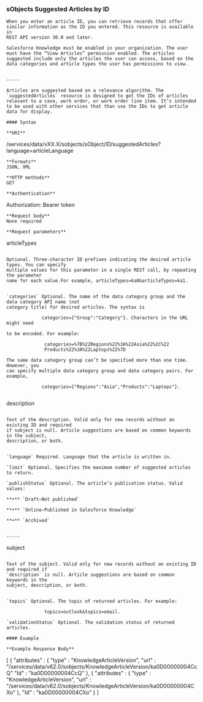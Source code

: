 ### sObjects Suggested Articles by ID

```
When you enter an article ID, you can retrieve records that offer similar information as the ID you entered. This resource is available in
REST API version 30.0 and later.

Salesforce Knowledge must be enabled in your organization. The user must have the “View Articles” permission enabled. The articles
suggested include only the articles the user can access, based on the data categories and article types the user has permissions to view.


-----

Articles are suggested based on a relevance algorithm. The `suggestedArticles` resource is designed to get the IDs of articles
relevant to a case, work order, or work order line item. It’s intended to be used with other services that than use the IDs to get article
data for display.

#### Syntax

**URI**
```
  /services/data/vXX.X/sobjects/sObject/ID/suggestedArticles?language=articleLanguage

```
**Formats**
JSON, XML

**HTTP methods**
GET

**Authentication**
```
  Authorization: Bearer token

```
**Request body**
None required

**Request parameters**

```
articleTypes

```

Optional. Three-character ID prefixes indicating the desired article types. You can specify
multiple values for this parameter in a single REST call, by repeating the parameter
name for each value.For example, articleTypes=ka0&articleTypes=ka1.


`categories` Optional. The name of the data category group and the data category API name (not
category title) for desired articles. The syntax is
```
                 categories={"Group":"Category"}. Characters in the URL might need

```
to be encoded. For example:
```
                  categories=%7B%22Regions%22%3A%22Asia%22%2C%22
                  Products%22%3A%22Laptops%22%7D

```
The same data category group can’t be specified more than one time. However, you
can specify multiple data category group and data category pairs. For example,
```
                 categories={"Regions":"Asia","Products":"Laptops"}.

```
```
description

```

Text of the description. Valid only for new records without an existing ID and required
if subject is null. Article suggestions are based on common keywords in the subject,
description, or both.


`language` Required. Language that the article is written in.

`limit` Optional. Specifies the maximum number of suggested articles to return.

`publishStatus` Optional. The article’s publication status. Valid values:

**•** `Draft–Not published`

**•** `Online–Published in Salesforce Knowledge`

**•** `Archived`


-----

```
subject

```

Text of the subject. Valid only for new records without an existing ID and required if
`description` is null. Article suggestions are based on common keywords in the
subject, description, or both.


`topics` Optional. The topic of returned articles. For example:
```
                  topics=outlook&topics=email.

```
`validationStatus` Optional. The validation status of returned articles.

#### Example

**Example Response Body**
```
  [ {
   "attributes" : {
    "type" : "KnowledgeArticleVersion",
    "url" : "/services/data/v62.0/sobjects/KnowledgeArticleVersion/ka0D00000004CcQ"
   "Id" : "ka0D00000004CcQ"
  }, {
   "attributes" : {
    "type" : "KnowledgeArticleVersion",
    "url" : "/services/data/v62.0/sobjects/KnowledgeArticleVersion/ka0D00000004CXo"
   },
   "Id" : "ka0D00000004CXo"
  } ]
